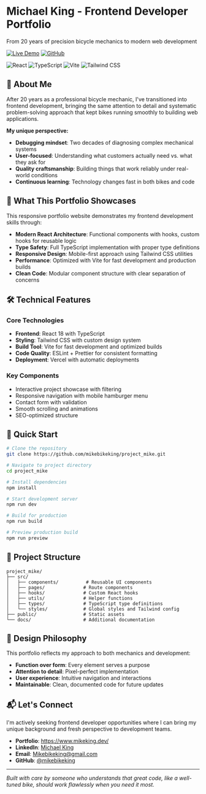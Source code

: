 # Michael King - Frontend Developer Portfolio

From 20 years of precision bicycle mechanics to modern web development

[![Live Demo](https://img.shields.io/badge/Live%20Demo-Visit%20Site-blue?style=for-the-badge)](https://eportfolio-king.vercel.app/)
[![GitHub](https://img.shields.io/badge/GitHub-View%20Code-black?style=for-the-badge&logo=github)](https://github.com/mikebikeking/project_mike)

![React](https://img.shields.io/badge/React-61DAFB?style=flat&logo=react&logoColor=black)
![TypeScript](https://img.shields.io/badge/TypeScript-3178C6?style=flat&logo=typescript&logoColor=white)
![Vite](https://img.shields.io/badge/Vite-646CFF?style=flat&logo=vite&logoColor=white)
![Tailwind CSS](https://img.shields.io/badge/Tailwind_CSS-38B2AC?style=flat&logo=tailwind-css&logoColor=white)

## 🔧 About Me

After 20 years as a professional bicycle mechanic, I've transitioned into frontend development, bringing the same attention to detail and systematic problem-solving approach that kept bikes running smoothly to building web applications.

**My unique perspective:**
- **Debugging mindset**: Two decades of diagnosing complex mechanical systems
- **User-focused**: Understanding what customers actually need vs. what they ask for  
- **Quality craftsmanship**: Building things that work reliably under real-world conditions
- **Continuous learning**: Technology changes fast in both bikes and code

## 🚀 What This Portfolio Showcases

This responsive portfolio website demonstrates my frontend development skills through:

- **Modern React Architecture**: Functional components with hooks, custom hooks for reusable logic
- **Type Safety**: Full TypeScript implementation with proper type definitions
- **Responsive Design**: Mobile-first approach using Tailwind CSS utilities
- **Performance**: Optimized with Vite for fast development and production builds
- **Clean Code**: Modular component structure with clear separation of concerns

## 🛠️ Technical Features

### Core Technologies
- **Frontend**: React 18 with TypeScript
- **Styling**: Tailwind CSS with custom design system
- **Build Tool**: Vite for fast development and optimized builds
- **Code Quality**: ESLint + Prettier for consistent formatting
- **Deployment**: Vercel with automatic deployments

### Key Components
- Interactive project showcase with filtering
- Responsive navigation with mobile hamburger menu
- Contact form with validation
- Smooth scrolling and animations
- SEO-optimized structure

## 🚦 Quick Start

```bash
# Clone the repository
git clone https://github.com/mikebikeking/project_mike.git

# Navigate to project directory
cd project_mike

# Install dependencies
npm install

# Start development server
npm run dev

# Build for production
npm run build

# Preview production build
npm run preview
```

## 📁 Project Structure

```
project_mike/
├── src/
│   ├── components/          # Reusable UI components
│   ├── pages/              # Route components
│   ├── hooks/              # Custom React hooks
│   ├── utils/              # Helper functions
│   ├── types/              # TypeScript type definitions
│   └── styles/             # Global styles and Tailwind config
├── public/                 # Static assets
└── docs/                   # Additional documentation
```

## 🎨 Design Philosophy

This portfolio reflects my approach to both mechanics and development:
- **Function over form**: Every element serves a purpose
- **Attention to detail**: Pixel-perfect implementation
- **User experience**: Intuitive navigation and interactions
- **Maintainable**: Clean, documented code for future updates

## 📬 Let's Connect

I'm actively seeking frontend developer opportunities where I can bring my unique background and fresh perspective to development teams.

- **Portfolio**: https://www.mikeking.dev/
- **LinkedIn**: [Michael King](https://www.linkedin.com/in/michael-king-804b6037/)
- **Email**: Mikebikeking@gmail.com
- **GitHub**: [@mikebikeking](https://github.com/mikebikeking)

---

*Built with care by someone who understands that great code, like a well-tuned bike, should work flawlessly when you need it most.*
